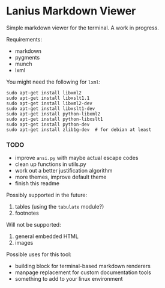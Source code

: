 # **Lanius Markdown Viewer**

Simple markdown viewer for the terminal. A work in progress.

Requirements: 

 - markdown
 - pygments
 - munch
 - lxml

You might need the following for `lxml`:

    sudo apt-get install libxml2
    sudo apt-get install libxslt1.1
    sudo apt-get install libxml2-dev
    sudo apt-get install libxslt1-dev
    sudo apt-get install python-libxml2
    sudo apt-get install python-libxslt1
    sudo apt-get install python-dev
    sudo apt-get install zlib1g-dev  # for debian at least

### TODO

 -   improve `ansi.py` with maybe actual escape codes
 -   clean up functions in utils.py
 -   work out a better justification algorithm
 -   more themes, improve default theme
 -   finish this readme

Possibly supported in the future:

 1. tables (using the `tabulate` module?)
 2. footnotes

Will not be supported:

 1. general embedded HTML
 2. images

Possible uses for this tool:

 - building block for terminal-based markdown renderers
 - manpage replacement for custom documentation tools
 - something to add to your linux environment

